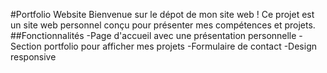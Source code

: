 #Portfolio Website
Bienvenue sur le dépot de mon site web ! Ce projet est un site web personnel conçu pour présenter mes compétences et projets.
##Fonctionnalités
-Page d'accueil avec une présentation personnelle 
-Section portfolio pour afficher mes projets
-Formulaire de contact
-Design responsive
